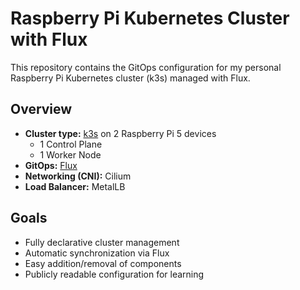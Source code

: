 # Raspberry Pi Kubernetes Cluster with Flux

This repository contains the GitOps configuration for my personal Raspberry Pi Kubernetes cluster (k3s) managed with Flux.

## Overview

- **Cluster type:** [k3s](https://github.com/k3s-io/k3s) on 2 Raspberry Pi 5 devices
  - 1 Control Plane
  - 1 Worker Node
- **GitOps:** [Flux](https://fluxcd.io/)
- **Networking (CNI):** Cilium
- **Load Balancer:** MetalLB

## Goals

- Fully declarative cluster management
- Automatic synchronization via Flux
- Easy addition/removal of components
- Publicly readable configuration for learning
